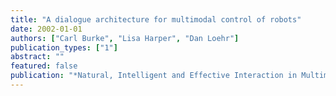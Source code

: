 ```yaml
---
title: "A dialogue architecture for multimodal control of robots"
date: 2002-01-01
authors: ["Carl Burke", "Lisa Harper", "Dan Loehr"]
publication_types: ["1"]
abstract: ""
featured: false
publication: "*Natural, Intelligent and Effective Interaction in Multimodal Dialogue Systems*"
---
```

